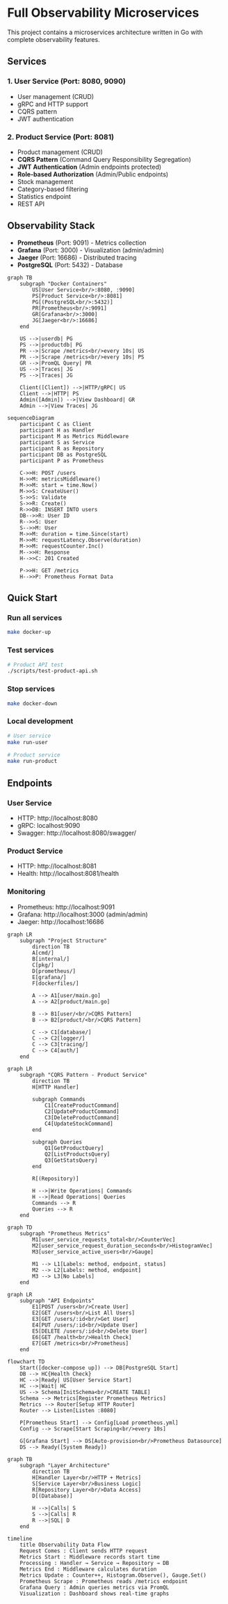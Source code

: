 # Full Observability Microservices

This project contains a microservices architecture written in Go with complete observability features.

## Services

### 1. User Service (Port: 8080, 9090)
- User management (CRUD)
- gRPC and HTTP support
- CQRS pattern
- JWT authentication

### 2. Product Service (Port: 8081)
- Product management (CRUD)
- **CQRS Pattern** (Command Query Responsibility Segregation)
- **JWT Authentication** (Admin endpoints protected)
- **Role-based Authorization** (Admin/Public endpoints)
- Stock management
- Category-based filtering
- Statistics endpoint
- REST API

## Observability Stack

- **Prometheus** (Port: 9091) - Metrics collection
- **Grafana** (Port: 3000) - Visualization (admin/admin)
- **Jaeger** (Port: 16686) - Distributed tracing
- **PostgreSQL** (Port: 5432) - Database

```mermaid
graph TB
    subgraph "Docker Containers"
        US[User Service<br/>:8080, :9090]
        PS[Product Service<br/>:8081]
        PG[(PostgreSQL<br/>:5432)]
        PR[Prometheus<br/>:9091]
        GR[Grafana<br/>:3000]
        JG[Jaeger<br/>:16686]
    end
    
    US -->|userdb| PG
    PS -->|productdb| PG
    PR -->|Scrape /metrics<br/>every 10s| US
    PR -->|Scrape /metrics<br/>every 10s| PS
    GR -->|PromQL Query| PR
    US -->|Traces| JG
    PS -->|Traces| JG
    
    Client([Client]) -->|HTTP/gRPC| US
    Client -->|HTTP| PS
    Admin([Admin]) -->|View Dashboard| GR
    Admin -->|View Traces| JG
```

```mermaid
sequenceDiagram
    participant C as Client
    participant H as Handler
    participant M as Metrics Middleware
    participant S as Service
    participant R as Repository
    participant DB as PostgreSQL
    participant P as Prometheus

    C->>H: POST /users
    H->>M: metricsMiddleware()
    M->>M: start = time.Now()
    M->>S: CreateUser()
    S->>S: Validate
    S->>R: Create()
    R->>DB: INSERT INTO users
    DB-->>R: User ID
    R-->>S: User
    S-->>M: User
    M->>M: duration = time.Since(start)
    M->>M: requestLatency.Observe(duration)
    M->>M: requestCounter.Inc()
    M-->>H: Response
    H-->>C: 201 Created
    
    P->>H: GET /metrics
    H-->>P: Prometheus Format Data
```

## Quick Start

### Run all services
```bash
make docker-up
```

### Test services
```bash
# Product API test
./scripts/test-product-api.sh
```

### Stop services
```bash
make docker-down
```

### Local development
```bash
# User service
make run-user

# Product service
make run-product
```

## Endpoints

### User Service
- HTTP: http://localhost:8080
- gRPC: localhost:9090
- Swagger: http://localhost:8080/swagger/

### Product Service
- HTTP: http://localhost:8081
- Health: http://localhost:8081/health

### Monitoring
- Prometheus: http://localhost:9091
- Grafana: http://localhost:3000 (admin/admin)
- Jaeger: http://localhost:16686

```mermaid
graph LR
    subgraph "Project Structure"
        direction TB
        A[cmd/]
        B[internal/]
        C[pkg/]
        D[prometheus/]
        E[grafana/]
        F[dockerfiles/]
        
        A --> A1[user/main.go]
        A --> A2[product/main.go]
        
        B --> B1[user/<br/>CQRS Pattern]
        B --> B2[product/<br/>CQRS Pattern]
        
        C --> C1[database/]
        C --> C2[logger/]
        C --> C3[tracing/]
        C --> C4[auth/]
    end
```

```mermaid
graph LR
    subgraph "CQRS Pattern - Product Service"
        direction TB
        H[HTTP Handler]
        
        subgraph Commands
            C1[CreateProductCommand]
            C2[UpdateProductCommand]
            C3[DeleteProductCommand]
            C4[UpdateStockCommand]
        end
        
        subgraph Queries
            Q1[GetProductQuery]
            Q2[ListProductsQuery]
            Q3[GetStatsQuery]
        end
        
        R[(Repository)]
        
        H -->|Write Operations| Commands
        H -->|Read Operations| Queries
        Commands --> R
        Queries --> R
    end
```

```mermaid
graph TD
    subgraph "Prometheus Metrics"
        M1[user_service_requests_total<br/>CounterVec]
        M2[user_service_request_duration_seconds<br/>HistogramVec]
        M3[user_service_active_users<br/>Gauge]
        
        M1 --> L1[Labels: method, endpoint, status]
        M2 --> L2[Labels: method, endpoint]
        M3 --> L3[No Labels]
    end
```

```mermaid
graph LR
    subgraph "API Endpoints"
        E1[POST /users<br/>Create User]
        E2[GET /users<br/>List All Users]
        E3[GET /users/:id<br/>Get User]
        E4[PUT /users/:id<br/>Update User]
        E5[DELETE /users/:id<br/>Delete User]
        E6[GET /health<br/>Health Check]
        E7[GET /metrics<br/>Prometheus]
    end
```

```mermaid
flowchart TD
    Start([docker-compose up]) --> DB[PostgreSQL Start]
    DB --> HC{Health Check}
    HC -->|Ready| US[User Service Start]
    HC -->|Wait| HC
    US --> Schema[InitSchema<br/>CREATE TABLE]
    Schema --> Metrics[Register Prometheus Metrics]
    Metrics --> Router[Setup HTTP Router]
    Router --> Listen[Listen :8080]
    
    P[Prometheus Start] --> Config[Load prometheus.yml]
    Config --> Scrape[Start Scraping<br/>every 10s]
    
    G[Grafana Start] --> DS[Auto-provision<br/>Prometheus Datasource]
    DS --> Ready([System Ready])
```

```mermaid
graph TB
    subgraph "Layer Architecture"
        direction TB
        H[Handler Layer<br/>HTTP + Metrics]
        S[Service Layer<br/>Business Logic]
        R[Repository Layer<br/>Data Access]
        D[(Database)]
        
        H -->|Calls| S
        S -->|Calls| R
        R -->|SQL| D
    end
```

```mermaid
timeline
    title Observability Data Flow
    Request Comes : Client sends HTTP request
    Metrics Start : Middleware records start time
    Processing : Handler → Service → Repository → DB
    Metrics End : Middleware calculates duration
    Metrics Update : Counter++, Histogram.Observe(), Gauge.Set()
    Prometheus Scrape : Prometheus reads /metrics endpoint
    Grafana Query : Admin queries metrics via PromQL
    Visualization : Dashboard shows real-time graphs
```

